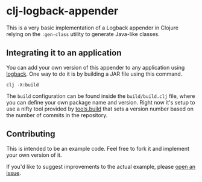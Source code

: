 # clj-logback-appender
This is a very basic implementation of a Logback appender in Clojure relying on the `:gen-class` utility to generate Java-like classes.

## Integrating it to an application
You can add your own version of this appender to any application using [logback](https://logback.qos.ch/). One way to do it is by building a JAR file using this command.

```
clj -X:build
```

The `build` configuration can be found inside the `build/build.clj` file, where you can define your own package name and version. Right now it's setup to use a nifty tool provided by [tools.build](https://clojure.org/guides/tools_build) that sets a version number based on the number of commits in the repository.

## Contributing
This is intended to be an example code. Feel free to fork it and implement your own version of it.

If you'd like to suggest improvements to the actual example, please [open an issue](https://github.com/jpalharini/clj-logback-appender/issues/new).
